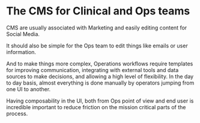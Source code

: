 # The CMS for Clinical and Ops teams

CMS are usually associated with Marketing and easily editing content for Social Media. 

It should also be simple for the Ops team to edit things like emails or user information. 

And to make things more complex, Operations workflows require templates for improving communication, integrating with external tools and data sources to make decisions, and allowing a high level of flexibility. In the day to day basis, almost everything is done manually by operators jumping from one UI to another. 

Having composability in the UI, both from Ops point of view and end user is incredible important to reduce friction on the mission critical parts of the process.
